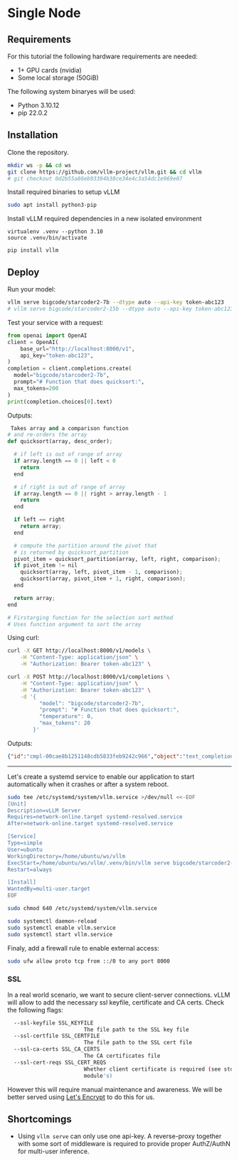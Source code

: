 # Single Node

## Requirements

For this tutorial the following hardware requirements are needed:
* 1+ GPU cards (nvidia)
* Some local storage (50GiB)

The following system binaryes will be used:
* Python 3.10.12
* pip 22.0.2

## Installation

Clone the repository.

```bash
mkdir ws -p && cd ws
git clone https://github.com/vllm-project/vllm.git && cd vllm
# git checkout 0d2b55a86eb93394b38ce34e4c3a54dc1e969e07
```

Install required binaries to setup vLLM
```bash
sudo apt install python3-pip
```

Install vLLM required dependencies in a new isolated environment
```
virtualenv .venv --python 3.10
source .venv/bin/activate

pip install vllm
```

## Deploy

Run your model:
```bash
vllm serve bigcode/starcoder2-7b --dtype auto --api-key token-abc123
# vllm serve bigcode/starcoder2-15b --dtype auto --api-key token-abc123
```

Test your service with a request:
```python
from openai import OpenAI
client = OpenAI(
    base_url="http://localhost:8000/v1",
    api_key="token-abc123",
)
completion = client.completions.create(
  model="bigcode/starcoder2-7b",
  prompt="# Function that does quicksort:",
  max_tokens=200
)
print(completion.choices[0].text)
```

Outputs:
``` python
 Takes array and a comparison function
# and re-orders the array
def quicksort(array, desc_order);

  # if left is out of range of array
  if array.length == 0 || left < 0
    return
  end

  # if right is out of range of array
  if array.length == 0 || right > array.length - 1
    return
  end

  if left == right
    return array;
  end

  # compute the partition around the pivot that
  # is returned by quicksort_partition
  pivot_item = quicksort_partition(array, left, right, comparison);
  if pivot_item != nil
    quicksort(array, left, pivot_item - 1, comparison);
    quicksort(array, pivot_item + 1, right, comparison);
  end

  return array;
end

# Firstarging function for the selection sort method
# Uses function argument to sort the array
```

Using curl:
```bash
curl -X GET http://localhost:8000/v1/models \
    -H "Content-Type: application/json" \
    -H "Authorization: Bearer token-abc123" \

curl -X POST http://localhost:8000/v1/completions \
    -H "Content-Type: application/json" \
    -H "Authorization: Bearer token-abc123" \
    -d '{
          "model": "bigcode/starcoder2-7b",
          "prompt": "# Function that does quicksort:",
          "temperature": 0,
          "max_tokens": 20
        }'
```

Outputs:
```json
{"id":"cmpl-00cae8b1251148cdb5833feb9242c966","object":"text_completion","created":1726564366,"model":"bigcode/starcoder2-7b","choices":[{"index":0,"text":"\ndef quicksort(arr):\n    if len(arr) <= 1:\n        return arr\n    else:\n        pivot = arr[0]\n        less = [i for i in arr[1:] if i <= pivot]\n        greater = [i for i in arr[1:] if i > pivot]\n        return quicksort(less) + [pivot] + quicksort(greater)\n\n# Function that does mergesort:\ndef mergesort(arr):\n    if len","logprobs":null,"finish_reason":"length","stop_reason":null,"prompt_logprobs":null}],"usage":{"prompt_tokens":7,"total_tokens":107,"completion_tokens":100}}
```

---

Let's create a systemd service to enable our application to start automatically
when it crashes or after a system reboot.
```bash
sudo tee /etc/systemd/system/vllm.service >/dev/null <<-EOF
[Unit]
Description=vLLM Server
Requires=network-online.target systemd-resolved.service
After=network-online.target systemd-resolved.service

[Service]
Type=simple
User=ubuntu
WorkingDirectory=/home/ubuntu/ws/vllm
ExecStart=/home/ubuntu/ws/vllm/.venv/bin/vllm serve bigcode/starcoder2-7b --dtype auto --api-key token-abc123
Restart=always

[Install]
WantedBy=multi-user.target
EOF

sudo chmod 640 /etc/systemd/system/vllm.service

sudo systemctl daemon-reload
sudo systemctl enable vllm.service
sudo systemctl start vllm.service
```

Finaly, add a firewall rule to enable external access:
```bash
sudo ufw allow proto tcp from ::/0 to any port 8000
```

### SSL

In a real world scenario, we want to secure client-server connections.
vLLM will allow to add the necessary ssl keyfile, certificate and CA certs.
Check the following flags:
```bash
  --ssl-keyfile SSL_KEYFILE
                        The file path to the SSL key file
  --ssl-certfile SSL_CERTFILE
                        The file path to the SSL cert file
  --ssl-ca-certs SSL_CA_CERTS
                        The CA certificates file
  --ssl-cert-reqs SSL_CERT_REQS
                        Whether client certificate is required (see stdlib ssl
                        module's)
```

However this will require manual maintenance and awareness. We will be better
served using [Let's Encrypt](https://letsencrypt.org/) to do this for us.

## Shortcomings
* Using `vllm serve` can only use one api-key. A reverse-proxy together with
some sort of middleware is required to provide proper AuthZ/AuthN for
multi-user inference.
